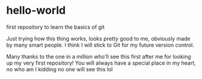 # hello-world
first repository to learn the basics of git

Just trying how this thing works, looks pretty good to me, obviously made by many smart people.
I think I will stick to Git for my future version control.

Many thanks to the one in a million who'll see this first after me for looking up my very first repository!
You will always have a special place in my heart, no who am I kidding no one will see this lol
